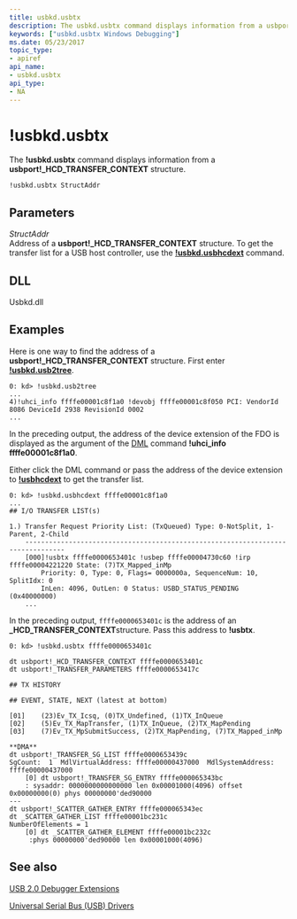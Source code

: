 ```yaml
---
title: usbkd.usbtx
description: The usbkd.usbtx command displays information from a usbport _HCD_TRANSFER_CONTEXT structure.
keywords: ["usbkd.usbtx Windows Debugging"]
ms.date: 05/23/2017
topic_type:
- apiref
api_name:
- usbkd.usbtx
api_type:
- NA
---
```


# !usbkd.usbtx


The **!usbkd.usbtx** command displays information from a **usbport!\_HCD\_TRANSFER\_CONTEXT** structure.

```dbgcmd
!usbkd.usbtx StructAddr
```

## <span id="ddk__devobj_dbg"></span><span id="DDK__DEVOBJ_DBG"></span>Parameters


<span id="_______StructAddr______"></span><span id="_______structaddr______"></span><span id="_______STRUCTADDR______"></span> *StructAddr*   
Address of a **usbport!\_HCD\_TRANSFER\_CONTEXT** structure. To get the transfer list for a USB host controller, use the [**!usbkd.usbhcdext**](-usbkd-usbhcdext.md) command.

## <span id="DLL"></span><span id="dll"></span>DLL


Usbkd.dll

## Examples

Here is one way to find the address of a **usbport!\_HCD\_TRANSFER\_CONTEXT** structure. First enter [**!usbkd.usb2tree**](-usbkd-usb2tree.md).

```dbgcmd
0: kd> !usbkd.usb2tree
...
4)!uhci_info ffffe00001c8f1a0 !devobj ffffe00001c8f050 PCI: VendorId 8086 DeviceId 2938 RevisionId 0002 
...
```

In the preceding output, the address of the device extension of the FDO is displayed as the argument of the [DML](debugger-markup-language-commands.md) command **!uhci\_info ffffe00001c8f1a0**.

Either click the DML command or pass the address of the device extension to [**!usbhcdext**](-usbkd-usbhcdext.md) to get the transfer list.

```dbgcmd
0: kd> !usbkd.usbhcdext ffffe00001c8f1a0
...
## I/O TRANSFER LIST(s)

1.) Transfer Request Priority List: (TxQueued) Type: 0-NotSplit, 1-Parent, 2-Child
    --------------------------------------------------------------------------------
    [000]!usbtx ffffe0000653401c !usbep ffffe00004730c60 !irp ffffe00004221220 State: (7)TX_Mapped_inMp
        Priority: 0, Type: 0, Flags= 0000000a, SequenceNum: 10, SplitIdx: 0
        InLen: 4096, OutLen: 0 Status: USBD_STATUS_PENDING (0x40000000)
    ...
```

In the preceding output, `ffffe0000653401c` is the address of an **\_HCD\_TRANSFER\_CONTEXT**structure. Pass this address to **!usbtx**.

```dbgcmd
0: kd> !usbkd.usbtx ffffe0000653401c

dt usbport!_HCD_TRANSFER_CONTEXT ffffe0000653401c
dt usbport!_TRANSFER_PARAMETERS ffffe0000653417c

## TX HISTORY

## EVENT, STATE, NEXT (latest at bottom)

[01]    (23)Ev_TX_Icsq, (0)TX_Undefined, (1)TX_InQueue
[02]    (5)Ev_TX_MapTransfer, (1)TX_InQueue, (2)TX_MapPending
[03]    (7)Ev_TX_MpSubmitSuccess, (2)TX_MapPending, (7)TX_Mapped_inMp

**DMA**
dt usbport!_TRANSFER_SG_LIST ffffe0000653439c
SgCount:  1  MdlVirtualAddress: ffffe00000437000  MdlSystemAddress: ffffe00000437000
    [0] dt usbport!_TRANSFER_SG_ENTRY ffffe000065343bc
    : sysaddr: 0000000000000000 len 0x00001000(4096) offset 0x00000000(0) phys 00000000'ded90000
---
dt usbport!_SCATTER_GATHER_ENTRY ffffe000065343ec
dt _SCATTER_GATHER_LIST ffffe00001bc231c
NumberOfElements = 1
    [0] dt _SCATTER_GATHER_ELEMENT ffffe00001bc232c
     :phys 00000000'ded90000 len 0x00001000(4096)
```

## <span id="see_also"></span>See also


[USB 2.0 Debugger Extensions](usb-2-0-extensions.md)

[Universal Serial Bus (USB) Drivers](../usbcon/index.md)

 

